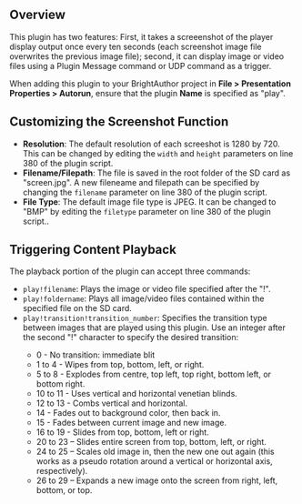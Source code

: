 Overview
---------
<p>This plugin has two features: First, it takes a screeenshot of the player display output once every ten seconds (each screenshot image file overwrites the previous image file); second, it can display image or video files using a Plugin Message command or UDP command as a trigger.</p>

<p>When adding this plugin to your BrightAuthor project in <strong>File > Presentation Properties > Autorun</strong>, ensure that the plugin <strong>Name</strong> is specified as "play".</p>

Customizing the Screenshot Function
-----------------------------------
<ul>
<li><strong>Resolution</strong>: The default resolution of each screeshot is 1280 by 720. This can be changed by editing the <code>width</code> and <code>height</code> parameters on line 380 of the plugin script.</li>
<li><strong>Filename/Filepath</strong>: The file is saved in the root folder of the SD card as "screen.jpg". A new fileneame and filepath can be specified by changing the <code>filename</code> parameter on line 380 of the plugin script.</li>
<li><strong>File Type</strong>: The default image file type is JPEG. It can be changed to "BMP" by editing the  <code>filetype</code> parameter on line 380 of the plugin script..</li>
</ul>

Triggering Content Playback
---------------------------
<p>The playback portion of the plugin can accept three commands:</p> 
<ul>
<li><code>play!filename</code>: Plays the image or video file specified after the "!".</li>
<li><code>play!foldername</code>: Plays all image/video files contained within the specified file on the SD card.</li>
<li><code>play!transition!transition_number</code>: Specifies the transition type between images that are played using this plugin. Use an integer after the second "!" character to specify the desired transition:</li>
<ul>
<li>0 - No transition: immediate blit</li>
<li>1 to 4 - Wipes from top, bottom, left, or right.</li>
<li>5 to 8 - Explodes from centre, top left, top right, bottom left, or bottom right.</li>
<li>10 to 11 - Uses vertical and horizontal venetian blinds.</li>
<li>12 to 13 - Combs vertical and horizontal.</li>
<li>14 - Fades out to background color, then back in.</li>
<li>15 - Fades between current image and new image.</li>
<li>16 to 19 - Slides from top, bottom, left or right.</li>
<li>20 to 23 – Slides entire screen from top, bottom, left, or right.</li>
<li>24 to 25 – Scales old image in, then the new one out again (this works as a pseudo rotation around a vertical or horizontal axis, respectively).</li>
<li>26 to 29 – Expands a new image onto the screen from right, left, bottom, or top.</li>
</ul>
</ul>
